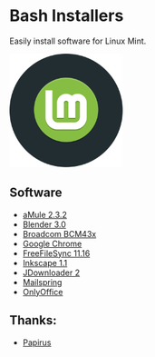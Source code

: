 # Bash Installers
Easily install software for Linux Mint.

<img src="preview.svg" width="200">

## Software
* [aMule 2.3.2](amule)
* [Blender 3.0](blender)
* [Broadcom BCM43x](bcm43x)
* [Google Chrome](chrome)
* [FreeFileSync 11.16](freefilesync)
* [Inkscape 1.1](inkscape)
* [JDownloader 2](jdownloader)
* [Mailspring](mailspring)
* [OnlyOffice](onlyoffice)

## Thanks:
* [Papirus](https://github.com/PapirusDevelopmentTeam)
